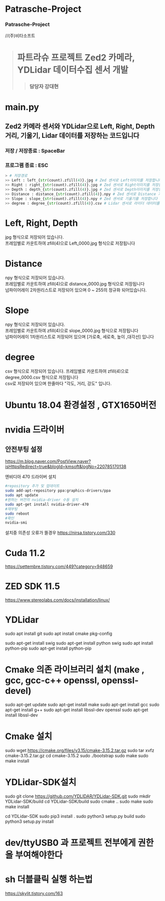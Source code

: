 # Patrasche-Project
### Patrasche-Project 
//(주)비타소프트

> # 파트라슈 프로젝트 Zed2 카메라, YDLidar 데이터수집 센서 개발
> > ### 담당자 강대현
# main.py   
## Zed2 카메라 센서와 YDLidar으로 Left, Right, Depth  거리, 기울기, Lidar 데이터를 저장하는 코드입니다   
### 저장 / 저장종료 : SpaceBar
### 프로그램 종료 : ESC   
```python
> # 저장경로
>> Left : left_{str(count).zfill(4)}.jpg # Zed 센서로 Left이미지를 저장합니다
>> Right : right_{str(count).zfill(4)}.jpg # Zed 센서로 Right이미지를 저장합니다
>> Depth : depth_{str(count).zfill(4)}.jpg # Zed 센서로 Depth이미지를 저장힙니다
>> Distance : distance_{str(count).zfill(4)}.npy # Zed 센서로 Distance 거리 데이터를 저장합니다 (정규화 되어있는 데이터)
>> Slope : slope_{str(count).zfill(4)}.npy # Zed 센서로 기울기를 저장합니다
>> degree : degree_{str(count).zfill(4)}.csv # Lidar 센서로 라이더 데이터를 저장합니다 (360도 전부 저장)
```
# Left, Right, Depth   
jpg 형식으로 저장되어 있습니다.      
프레임별로 카운트하여 zfill(4)으로 Left_0000.jpg 형식으로 저장됩니다

# Distance   
npy 형식으로 저장되어 있습니다.  
프레임별로 카운트하여 zfill(4)으로 distance_0000.jpg 형식으로 저장됩니다   
넘파이어레이 2차원리스트로 저장되어 있으며 0 ~ 255의 정규화 되어있습니다.

# Slope   
npy 형식으로 저장되어 있습니다.  
프레임별로 카운트하여 zfill(4)으로 slope_0000.jpg 형식으로 저장됩니다   
넘파이어레이 1차원리스트로 저장되어 있으며 [가로축, 세로축, 높이 ,대각선] 입니다

# degree   
csv 형식으로 저장되어 있습니다. 
프레임별로 카운트하여 zfill(4)으로 degree_0000.csv 형식으로 저장됩니다   
csv로 저장되어 있으며 한줄마다 "각도, 거리, 강도" 입니다.



# Ubuntu 18.04 환경설정 , GTX1650버전   


# nvidia 드라이버

## 안전부팅 설정 
https://m.blog.naver.com/PostView.naver?isHttpsRedirect=true&blogId=kmsoft&logNo=220785170138

엔비디아 470 드라이버 설치
```bash
#repository 추가 및 업데이트
sudo add-apt-repository ppa:graphics-drivers/ppa
sudo apt update
#원하는 버전의 nvidia-driver 수동 설치
sudo apt-get install nvidia-driver-470
#재부팅
sudo reboot
#확인
nvidia-smi
```
설치중 의존성 오류가 뜰경우
https://nirsa.tistory.com/330

# Cuda 11.2
https://settembre.tistory.com/449?category=948659

# ZED SDK 11.5
https://www.stereolabs.com/docs/installation/linux/


# YDLidar
sudo apt install git
sudo apt install cmake pkg-config

sudo apt-get install swig
sudo apt-get install python swig
sudo apt install python-pip
sudo apt-get install python-pip

# Cmake 의존 라이브러리 설치 (make , gcc, gcc-c++ openssl, openssl-devel)
sudo apt-get update
sudo apt-get install make
sudo apt-get install gcc 
sudo apt-get install g++
sudo apt-get install libssl-dev openssl
sudo apt-get install libssl-dev


# Cmake 설치
sudo wget https://cmake.org/files/v3.15/cmake-3.15.2.tar.gz
sudo tar xvfz cmake-3.15.2.tar.gz
cd cmake-3.15.2
sudo ./bootstrap
sudo make
sudo make install

# YDLidar-SDK설치
sudo git clone https://github.com/YDLIDAR/YDLidar-SDK.git
sudo mkdir YDLidar-SDK/build
cd YDLidar-SDK/build
sudo cmake ..
sudo make
sudo make install

cd YDLidar-SDK
sudo pip3 install .
sudo python3 setup.py build
sudo python3 setup.py install

# dev/ttyUSB0 과 프로젝트 전부에게 권한을 부여해야한다

# sh 더블클릭 실행 하는법
https://skylit.tistory.com/163
